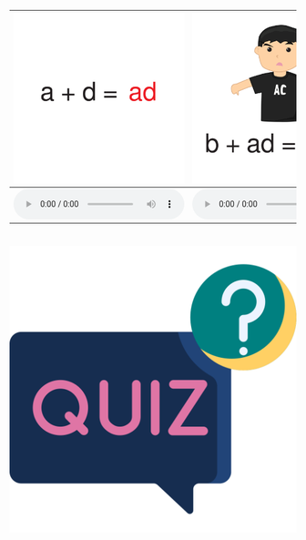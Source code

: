 <div class="carrousel">


|![](/media/img/AShortvowel/ad.svg)|![](/media/img/AShortvowel/bad.svg)|![](/media/img/AShortvowel/dad.svg)|![](/media/img/AShortvowel/sad.svg)|![](/media/img/AShortvowel/ag.svg)|![](/media/img/AShortvowel/bag.svg)|![](/media/img/AShortvowel/rag.svg)|![](/media/img/AShortvowel/tag.svg)|![](/media/img/AShortvowel/am.svg)|![](/media/img/AShortvowel/ham.svg)|![](/media/img/AShortvowel/jam.svg)|![](/media/img/AShortvowel/ram.svg)|![](/media/img/AShortvowel/an.svg)|![](/media/img/AShortvowel/man.svg)|![](/media/img/AShortvowel/pan.svg)|![](/media/img/AShortvowel/van.svg)|![](/media/img/AShortvowel/ap.svg)|![](/media/img/AShortvowel/cap.svg)|![](/media/img/AShortvowel/map.svg)|![](/media/img/AShortvowel/tap.svg)|![](/media/img/AShortvowel/at.svg)|![](/media/img/AShortvowel/bat.svg)|![](/media/img/AShortvowel/cat.svg)|![](/media/img/AShortvowel/hat.svg)|
| :----: | :----: | :----: | :----: | :----: | :----: | :----: | :----: | :----: | :----: | :----: | :----: | :----: | :----: | :----: | :----: | :----: | :----: | :----: | :----: | :----: | :----: | :----: | :----: |
|![](/media/audio/ad.mp3)|![](/media/audio/bad.mp3)|![](/media/audio/dad.mp3)|![](/media/audio/sad.mp3)|![](/media/audio/ag.mp3)|![](/media/audio/bag.mp3)|![](/media/audio/rag.mp3)|![](/media/audio/tag.mp3)|![](/media/audio/am.mp3)|![](/media/audio/ham.mp3)|![](/media/audio/jam.mp3)|![](/media/audio/ram.mp3)|![](/media/audio/an.mp3)|![](/media/audio/man.mp3)|![](/media/audio/pan.mp3)|![](/media/audio/van.mp3)|![](/media/audio/app.mp3)|![](/media/audio/cap.mp3)|![](/media/audio/map.mp3)|![](/media/audio/tap.mp3)|![](/media/audio/at.mp3)|![](/media/audio/bat.mp3)|![](/media/audio/cat.mp3)|![](/media/audio/hat.mp3)|

</div>



# ![icon](/media/icons/quiz.svg) 

